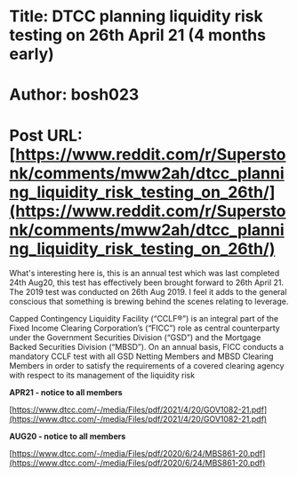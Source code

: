 # Title: DTCC planning liquidity risk testing on 26th April 21 (4 months early)
# Author: bosh023
# Post URL: [https://www.reddit.com/r/Superstonk/comments/mww2ah/dtcc_planning_liquidity_risk_testing_on_26th/](https://www.reddit.com/r/Superstonk/comments/mww2ah/dtcc_planning_liquidity_risk_testing_on_26th/)


What's interesting here is, this is an annual test which was last completed 24th Aug20, this test has effectively been brought forward to 26th April 21. The 2019 test was conducted on 26th Aug 2019. I feel it adds to the general conscious that something is brewing behind the scenes relating to leverage. 

Capped Contingency Liquidity Facility (“CCLF®”) is an integral part of the Fixed Income Clearing Corporation’s (“FICC”) role as central counterparty under the Government Securities Division (“GSD”) and the Mortgage Backed Securities Division (“MBSD”). On an annual basis, FICC conducts a mandatory CCLF test with all GSD Netting Members and MBSD Clearing Members in order to satisfy the requirements of a covered clearing agency with respect to its management of the liquidity risk 

**APR21 - notice to all members** 

[https://www.dtcc.com/-/media/Files/pdf/2021/4/20/GOV1082-21.pdf](https://www.dtcc.com/-/media/Files/pdf/2021/4/20/GOV1082-21.pdf)

**AUG20 - notice to all members** 

[https://www.dtcc.com/-/media/Files/pdf/2020/6/24/MBS861-20.pdf](https://www.dtcc.com/-/media/Files/pdf/2020/6/24/MBS861-20.pdf)